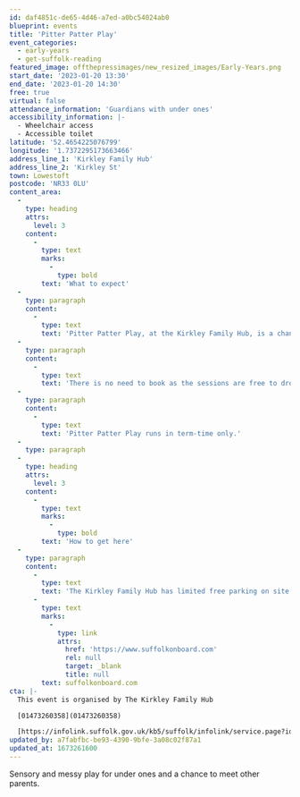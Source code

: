 ```yaml
---
id: daf4851c-de65-4d46-a7ed-a0bc54024ab0
blueprint: events
title: 'Pitter Patter Play'
event_categories:
  - early-years
  - get-suffolk-reading
featured_image: offthepressimages/new_resized_images/Early-Years.png
start_date: '2023-01-20 13:30'
end_date: '2023-01-20 14:30'
free: true
virtual: false
attendance_information: 'Guardians with under ones'
accessibility_information: |-
  - Wheelchair access
  - Accessible toilet
latitude: '52.4654225076799'
longitude: '1.7372295173663466'
address_line_1: 'Kirkley Family Hub'
address_line_2: 'Kirkley St'
town: Lowestoft
postcode: 'NR33 0LU'
content_area:
  -
    type: heading
    attrs:
      level: 3
    content:
      -
        type: text
        marks:
          -
            type: bold
        text: 'What to expect'
  -
    type: paragraph
    content:
      -
        type: text
        text: 'Pitter Patter Play, at the Kirkley Family Hub, is a chance for you and your little one to enjoy sensory fun and messy play with Healthy Child Practitioner, Lucy, and Katie, as well as to meet other parents and guardians for support. There is also a reading corner with books and activities to promote reading at an early age with your little one.'
  -
    type: paragraph
    content:
      -
        type: text
        text: 'There is no need to book as the sessions are free to drop in, however, due to space it will be on a one in, one out basis.'
  -
    type: paragraph
    content:
      -
        type: text
        text: 'Pitter Patter Play runs in term-time only.'
  -
    type: paragraph
  -
    type: heading
    attrs:
      level: 3
    content:
      -
        type: text
        marks:
          -
            type: bold
        text: 'How to get here'
  -
    type: paragraph
    content:
      -
        type: text
        text: 'The Kirkley Family Hub has limited free parking on site. Enstone Road is the nearest bus stop, located on Carlton Road 0.09 km away. Bus timetables can be accessed via '
      -
        type: text
        marks:
          -
            type: link
            attrs:
              href: 'https://www.suffolkonboard.com'
              rel: null
              target: _blank
              title: null
        text: suffolkonboard.com
cta: |-
  This event is organised by The Kirkley Family Hub

  [01473260358](01473260358)

  [https://infolink.suffolk.gov.uk/kb5/suffolk/infolink/service.page?id=j3FbQ-738P0](https://infolink.suffolk.gov.uk/kb5/suffolk/infolink/service.page?id=j3FbQ-738P0)
updated_by: a7fabfbc-be93-4390-9bfe-3a08c02f87a1
updated_at: 1673261600
---
```

Sensory and messy play for under ones and a chance to meet other parents.